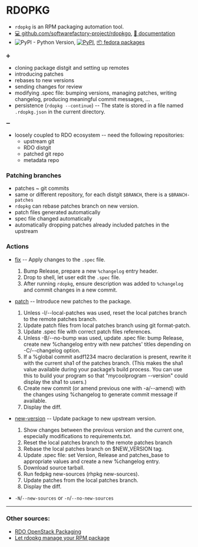 # RDOPKG

- `rdopkg` is an RPM packaging automation tool.
- [ :computer: github.com/softwarefactory-project/rdopkgo](https://github.com/softwarefactory-project/rdopkg), [ :scroll: documentation](https://github.com/softwarefactory-project/rdopkg/blob/master/doc/rdopkg.1.adoc)
- ![PyPI - Python Version](https://img.shields.io/pypi/pyversions/rdopkg.svg), [![PyPI](https://img.shields.io/pypi/v/rdopkg.svg)](https://pypi.org/project/rdopkg/), [ :package: fedora packages](https://src.fedoraproject.org/rpms/rdopkg)

:heavy_plus_sign:

- cloning package distgit and setting up remotes
- introducing patches
- rebases to new versions
- sending changes for review
- modifying .spec file: bumping versions, managing patches, writing changelog, producing meaningful commit messages, …
- persistence (`rdopkg --continue`) -- The state is stored in a file named `.rdopkg.json` in the current directory.

:heavy_minus_sign:

- loosely coupled to RDO ecosystem -- need the following repositories:
  - upstream git
  - RDO distgit
  - patched git repo
  - metadata repo

### Patching branches

- patches ~ git commits
- same or different repository, for each distgit `$BRANCH`, there is a `$BRANCH-patches`
- `rdopkg` can rebase patches branch on new version.
- patch files generated automatically
- spec file changed automatically
- automatically dropping patches already included patches in the upstream

### Actions

- [fix](https://github.com/softwarefactory-project/rdopkg/blob/master/doc/rdopkg.1.adoc#action-fix) -- Apply changes to the `.spec` file.

  1. Bump Release, prepare a new `%changelog` entry header.
  2. Drop to shell, let user edit the `.spec` file.
  3. After running `rdopkg`, ensure description was added to `%changelog` and commit changes in a new commit.

- [patch](https://github.com/softwarefactory-project/rdopkg/blob/master/doc/rdopkg.1.adoc#action-patch) -- Introduce new patches to the package.

  1. Unless -l/--local-patches was used, reset the local patches branch to the remote patches branch.
  2. Update patch files from local patches branch using git format-patch.
  3. Update .spec file with correct patch files references.
  4. Unless -B/--no-bump was used, update .spec file: bump Release, create new %changelog entry with new patches' titles depending on -C/--changelog option.
  5. If a %global commit asdf1234 macro declaration is present, rewrite it with the current sha1 of the patches branch. (This makes the sha1 value available during your package’s build process. You can use this to build your program so that "mycoolprogram --version" could display the sha1 to users.)
  6. Create new commit (or amend previous one with -a/--amend) with the changes using %changelog to generate commit message if available.
  7. Display the diff.

- [new-version](https://github.com/softwarefactory-project/rdopkg/blob/master/doc/rdopkg.1.adoc#action-new-version) -- Update package to new upstream version.

  1. Show changes between the previous version and the current one, especially modifications to requirements.txt.
  2. Reset the local patches branch to the remote patches branch
  3. Rebase the local patches branch on \$NEW_VERSION tag.
  4. Update .spec file: set Version, Release and patches_base to appropriate values and create a new %changelog entry.
  5. Download source tarball.
  6. Run fedpkg new-sources (rhpkg new-sources).
  7. Update patches from the local patches branch.
  8. Display the diff.

- `-N`/`--new-sources` or `-n`/`--no-new-sources`

---

### Other sources:

- [RDO OpenStack Packaging](https://www.rdoproject.org/documentation/intro-packaging/)
- [Let rdopkg manage your RPM package](https://blogs.rdoproject.org/2017/03/let-rdopkg-manage-your-RPM-package/)
